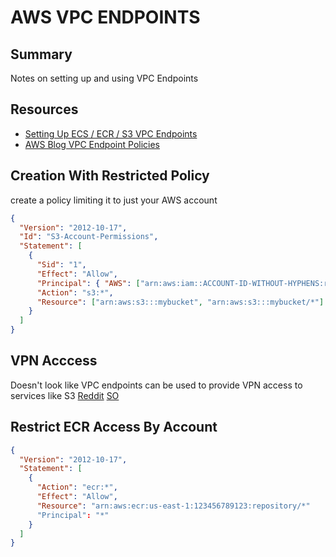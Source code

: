 # AWS VPC ENDPOINTS

## Summary

Notes on setting up and using VPC Endpoints

## Resources

- [Setting Up ECS / ECR / S3 VPC Endpoints](https://aws.amazon.com/blogs/compute/setting-up-aws-privatelink-for-amazon-ecs-and-amazon-ecr/)
- [AWS Blog VPC Endpoint Policies](https://aws.amazon.com/blogs/containers/using-vpc-endpoint-policies-to-control-amazon-ecr-access/)

## Creation With Restricted Policy

create a policy limiting it to just your AWS account

```json
{
  "Version": "2012-10-17",
  "Id": "S3-Account-Permissions",
  "Statement": [
    {
      "Sid": "1",
      "Effect": "Allow",
      "Principal": { "AWS": ["arn:aws:iam::ACCOUNT-ID-WITHOUT-HYPHENS:root"] },
      "Action": "s3:*",
      "Resource": ["arn:aws:s3:::mybucket", "arn:aws:s3:::mybucket/*"]
    }
  ]
}
```

## VPN Acccess

Doesn't look like VPC endpoints can be used to provide VPN access to services like S3
[Reddit](https://www.reddit.com/r/aws/comments/4fzrts/route_s3_traffic_through_vpn/_)
[SO](https://stackoverflow.com/questions/1764988/amazon-s3-over-vpn#46740474)

## Restrict ECR Access By Account

```json
{
  "Version": "2012-10-17",
  "Statement": [
    {
      "Action": "ecr:*",
      "Effect": "Allow",
      "Resource": "arn:aws:ecr:us-east-1:123456789123:repository/*"
      "Principal": "*"
    }
  ]
}
```
